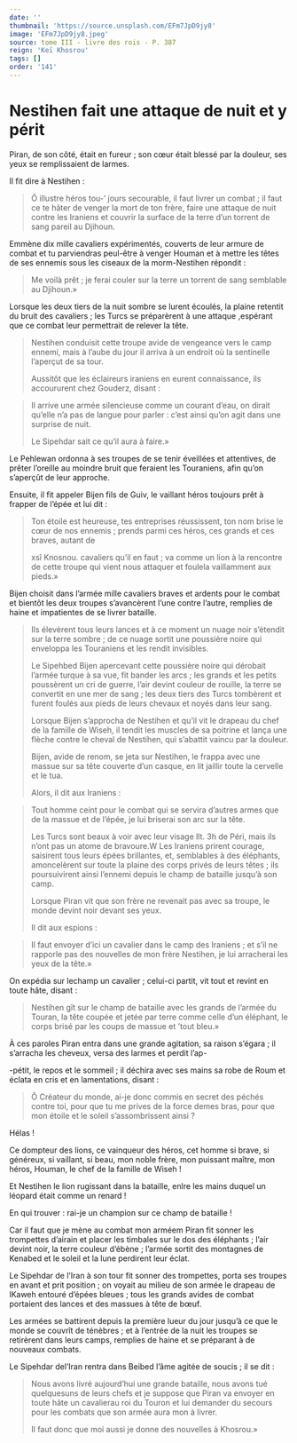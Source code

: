 ```yaml
---
date: ''
thumbnail: 'https://source.unsplash.com/EFm7JpD9jy8'
image: 'EFm7JpD9jy8.jpeg'
source: tome III - livre des rois - P. 387
reign: 'Keï Khosrou'
tags: []
order: '141'
---
```


# Nestihen fait une attaque de nuit et y périt

Piran, de son côté, était en fureur ; son cœur était blessé par la douleur, ses yeux se remplissaient de larmes.

Il fit dire à Nestihen :

> Ô illustre héros tou-’
jours secourable, il faut livrer un combat ; il faut ce te hâter de venger la mort de ton frère, faire une attaque de nuit contre les Iraniens et couvrir la surface de la terre d’un torrent de sang pareil au Djihoun.

Emmène dix mille cavaliers expérimentés, couverts de leur armure de combat et tu parviendras peul-être à venger Houman et à mettre les têtes de ses ennemis sous les ciseaux de la morm-Nestihen répondit :

> Me voilà prêt ; je ferai couler sur la terre un torrent de sang semblable au Djihoun.»

Lorsque les deux tiers de la nuit sombre se lurent écoulés, la plaine retentit du bruit des cavaliers ; les Turcs se préparèrent à une attaque ,espérant que ce combat leur permettrait de relever la tête.
>
> Nestihen conduisit cette troupe avide de vengeance vers le camp ennemi, mais à l’aube du jour il arriva à un endroit où la sentinelle l’aperçut de sa tour.
>
> Aussitôt que les éclaireurs iraniens en eurent connaissance, ils accoururent chez Gouderz, disant :

> Il arrive une armée silencieuse comme un courant d’eau, on dirait qu’elle n’a pas de langue pour parler : c’est ainsi qu’on agit dans une surprise de nuit.
>
> Le Sipehdar sait ce qu’il aura à faire.»

Le Pehlewan ordonna à ses troupes de se tenir éveillées et attentives, de prêter l’oreille au moindre bruit que feraient les Touraniens, afin qu’on s’aperçût de leur approche.

Ensuite, il fit appeler Bijen fils de Guiv, le vaillant héros toujours prêt à frapper de l’épée et lui dit :

> Ton étoile est heureuse, tes entreprises réussissent, ton nom brise le cœur de nos ennemis ; prends parmi ces héros, ces grands et ces braves, autant de
>
> xsî Knosnou. cavaliers qu’il en faut ; va comme un lion à la rencontre de cette troupe qui vient nous attaquer et foulela vaillamment aux pieds.»

Bijen choisit dans l’armée mille cavaliers braves et ardents pour le combat et bientôt les deux troupes s’avancèrent l’une contre l’autre, remplies de haine et impatientes de se livrer bataille.
>
> Ils élevèrent tous leurs lances et à ce moment un nuage noir s’étendit sur la terre sombre ; de ce nuage sortit une poussière noire qui enveloppa les Touraniens et les rendit invisibles.
>
> Le Sipehbed Bijen apercevant cette poussière noire qui dérobait l’armée turque à sa vue, fit bander les arcs ; les grands et les petits poussèrent un cri de guerre, l’air devint couleur de rouille, la terre se convertit en une mer de sang ; les deux tiers des Turcs tombèrent et furent foulés aux pieds de leurs chevaux et noyés dans leur sang.
>
> Lorsque Bijen s’approcha de Nestihen et qu’il vit le drapeau du chef de la famille de Wiseh, il tendit les muscles de sa poitrine et lança une flèche contre le cheval de Nestihen, qui s’abattit vaincu par la douleur.
>
> Bijen, avide de renom, se jeta sur Nestihen, le frappa avec une massue sur sa tête couverte d’un casque, en lit jaillir toute la cervelle et le tua.
>
> Alors, il dit aux Iraniens :

> Tout homme ceint pour le combat qui se servira d’autres armes que de la massue et de l’épée, je lui briserai son arc sur la tête.
>
> Les Turcs sont beaux à voir avec leur visage llt. 3h de Péri, mais ils n’ont pas un atome de bravoure.W Les Iraniens prirent courage, saisirent tous leurs épées brillantes, et, semblables à des éléphants, amoncelèrent sur toute la plaine des corps privés de leurs têtes ; ils poursuivirent ainsi l’ennemi depuis le champ de bataille jusqu’à son camp.
>
> Lorsque Piran vit que son frère ne revenait pas avec sa troupe, le monde devint noir devant ses yeux.
>
> Il dit aux espions :

> Il faut envoyer d’ici un cavalier dans le camp des Iraniens ; et s’il ne rapporle pas des nouvelles de mon frère Nestihen, je lui arracherai les yeux de la tête.»

On expédia sur lechamp un cavalier ; celui-ci partit, vit tout et revint en toute hâte, disant :

> Nestihen gît sur le champ de bataille avec les grands de l’armée du Touran, la tête coupée et jetée par terre comme celle d’un éléphant, le corps brisé par les coups de massue et ’tout bleu.»

À ces paroles Piran entra dans une grande agitation, sa raison s’égara ; il s’arracha les cheveux, versa des larmes et perdit l’ap-

-pétit, le repos et le sommeil ; il déchira avec ses mains sa robe de Roum et éclata en cris et en lamentations, disant :

> Ô Créateur du monde, ai-je donc commis en secret des péchés contre toi, pour que tu me prives de la force demes bras, pour que mon étoile et le soleil s’assombrissent ainsi ?

Hélas !

Ce dompteur des lions, ce vainqueur des héros, cet homme si brave, si généreux, si vaillant, si beau, mon noble frère, mon puissant maître, mon héros, Houman, le chef de la famille de Wiseh !

Et Nestihen le lion rugissant dans la bataille, enlre les mains duquel un léopard était comme un renard !

En qui trouver : rai-je un champion sur ce champ de bataille !

Car il faut que je mène au combat mon arméem Piran fit sonner les trompettes d’airain et placer les timbales sur le dos des éléphants ; l’air devint noir, la terre couleur d’ébène ; l’armée sortit des montagnes de Kenabed et le soleil et la lune perdirent leur éclat.

Le Sipehdar de l’Iran à son tour fit sonner des trompettes, porta ses troupes en avant et prit position ; on voyait au milieu de son armée le drapeau de lKaweh entouré d’épées bleues ; tous les grands avides de combat portaient des lances et des massues à tête de bœuf.

Les armées se battirent depuis la première lueur du jour jusqu’à ce que le monde se couvrît de ténèbres ; et à l’entrée de la nuit les troupes se retirèrent dans leurs camps, remplies de haine et se préparant à de nouveaux combats.

Le Sipehdar del’Iran rentra dans Beibed l’âme agitée de soucis ; il se dit :

> Nous avons livré aujourd’hui une grande bataille, nous avons tué quelquesuns de leurs chefs et je suppose que Piran va envoyer en toute hâte un cavalierau roi du Touron et lui demander du secours pour les combats que son armée aura mon à livrer.
>
> Il faut donc que moi aussi je donne des nouvelles à Khosrou.»
